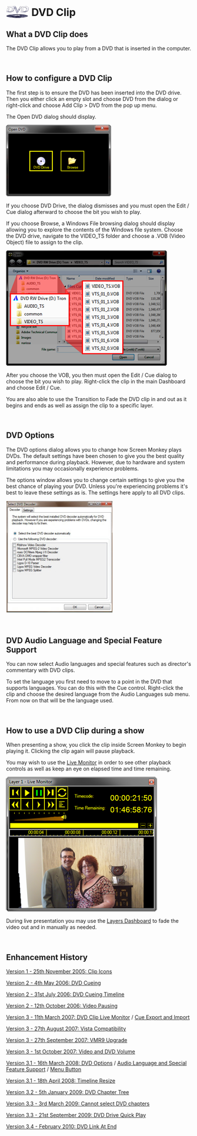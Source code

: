 <h1><img src="../../images/DVDIcon.png" alt="" style="border: none; margin-left: 0px; 
		 margin-right: 0px; margin-top: 0px; margin-bottom: -6px;" border="0"> 
 DVD Clip</h1>
<h2>What a DVD Clip does</h2>
<p>The DVD Clip allows you to play from a DVD that is inserted in the computer. 
 </p>
<p>&#160;</p>
<h2>How to configure a DVD Clip</h2>
<p>The first step is to ensure the DVD has been inserted into the DVD drive. 
 Then you either click an empty slot and choose DVD from the dialog or 
 right-click and choose <span class="hcp2">Add Clip &gt; 
 DVD</span> from the pop up menu.</p>
<p>The <span class="hcp2">Open DVD</span> dialog should display.</p>
<p class="hcp3"><img src="../../images/OpenDVDDialog.png" alt="" border="0" class="hcp4"></p>
<p>If you choose <span class="hcp2">DVD Drive</span>, the 
 dialog dismisses and you must open the <span class="hcp2">Edit 
 / Cue</span> dialog afterward to choose the bit you wish to play. </p>
<p>If you choose <span class="hcp2">Browse</span>, a Windows 
 File browsing dialog should display allowing you to explore the contents 
 of the Windows file system. Choose the DVD drive, navigate to the VIDEO_TS 
 folder and choose a .VOB (Video Object) file to assign to the clip.</p>
<p class="hcp3"><img src="../../images/VideoVOB.png" alt="" border="0" class="hcp4"></p>
<p>After you choose the VOB, you then must open the <span class="hcp2">Edit 
 / Cue</span> dialog to choose the bit you wish to play. Right-click the 
 clip in the main Dashboard and choose <span class="hcp2">Edit 
 / Cue</span>.</p>
<p>You are also able to use the Transition to Fade the DVD clip in and 
 out as it begins and ends as well as assign the clip to a specific layer. 
 </p>
<p>&#160;</p>
<h2>DVD Options</h2>
<p>The DVD options dialog allows you to change how Screen Monkey plays 
 DVDs. The default settings have been chosen to give you the best quality 
 and performance during playback. However, due to hardware and system limitations 
 you may occasionally experience problems. </p>
<p>The options window allows you to change certain settings to give you 
 the best chance of playing your DVD. Unless you're experiencing problems 
 it's best to leave these settings as is. The settings here apply to all 
 DVD clips.</p>
<p class="hcp3"><img alt="" src="../../images/img_218.jpg" style="margin-top: 1px; 
									 margin-bottom: 1px; margin-left: 1px; 
									 margin-right: 1px;" border="0"></p>
<p class="hcp3">&#160;</p>
<h2>DVD Audio Language and Special Feature Support</h2>
<p>You can now select Audio languages and special features such as director's 
 commentary with DVD clips.</p>
<p>To set the language you first need to move to a point in the DVD that 
 supports languages. You can do this with the Cue control. Right-click 
 the clip and choose the desired language from the <span class="hcp2">Audio 
 Languages</span> sub menu. From now on that will be the language used.</p>
<p>&#160;</p>
<h2>How to use a DVD Clip during a show</h2>
<p>When presenting a show, you click the clip inside Screen Monkey to begin 
 playing it. Clicking the clip again will pause playback. </p>
<p>You may wish to use the <a href="../../tutorials/WorkingWithShows/LiveMonitor.md" 
								 title="Here is where you type the popup info">Live 
 Monitor</a> in order to see other playback controls as well as keep an 
 eye on elapsed time and time remaining.</p>
<p class="hcp3"><img src="../../images/DVDLiveMonitor.png" alt="" border="0" class="hcp4"></p>
<p class="hcp5">During live presentation you may use the 
 <a href="../../tutorials/WorkingWithShows/LayersDashboard.md">Layers 
 Dashboard</a> to fade the video out and in manually as needed.</p>
<p class="hcp5">&#160;</p>
<h2 class="rvps3">Enhancement History</h2>
<p><a href="../../releases/Version_1.md#ClipIconsDVDFreezeLiveVideo">Version 
 1 - 25th November 2005: Clip Icons</a></p>
<p><a href="../../releases/Version_2.md#DVDCueing">Version 2 - 4th May 
 2006: DVD Cueing</a></p>
<p><a href="../../releases/Version_2.md#DVDCueingTimeline">Version 2 
 - 31st July 2006: DVD Cueing Timeline</a></p>
<p><a href="../../releases/Version_2.md#VideoPausing">Version 2 - 12th 
 October 2006: Video Pausing</a></p>
<p><a href="../../releases/Version_3.md#DVDClipLiveMonitor">Version 3 
 - 11th March 2007: DVD Clip Live Monitor</a> / <a href="../../releases/Version_3.md#DVD_Clip_Cue_Export_and_Import">Cue 
 Export and Import</a></p>
<p><a href="../../releases/Version_3.md#VistaCompatibility">Version 3 
 - 27th August 2007: Vista Compatibility</a></p>
<p><a href="../../releases/Version_3.md#VMR9Upgrade">Version 3 - 27th 
 September 2007: VMR9 Upgrade</a></p>
<p><a href="../../releases/Version_3.md#VideoAndDVDVolume">Version 3 
 - 1st October 2007: Video and DVD Volume</a></p>
<p><a href="../../releases/Version_3_1.md#DVDOptions">Version 3.1 - 16th 
 March 2008: DVD Options</a> / <a href="../../releases/Version_3_1.md#DVD_Audio_Language_and_Special_Feature_Support">Audio 
 Language and Special Feature Support</a> / <a href="../../releases/Version_3_1.md#DVD_Menu_Button">Menu 
 Button</a></p>
<p><a href="../../releases/Version_3_1.md#TimelineResize">Version 3.1 
 - 18th April 2008: Timeline Resize</a></p>
<p><a href="../../releases/Version_3_2.md#DVDChapterTree">Version 3.2 
 - 5th January 2009: DVD Chapter Tree</a></p>
<p><a href="../../releases/Version_3_3.md#CannotSelectDVDChapters">Version 
 3.3 - 3rd March 2009: Cannot select DVD chapters</a></p>
<p><a href="../../releases/Version_3_3.md#DVDDriveQuickPlay">Version 
 3.3 - 21st September 2009: DVD Drive Quick Play</a></p>
<p><a href="../../releases/Version_3_4.md#DVDLinkAtEnd">Version 3.4 - 
 February 2010: DVD Link At End</a></p>
